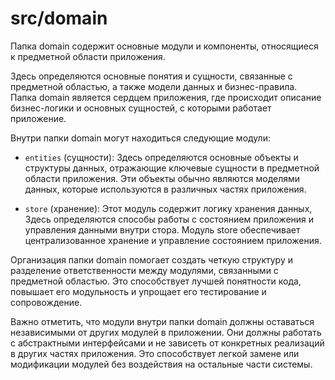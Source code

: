 # src/domain

Папка domain содержит основные модули и компоненты, относящиеся к предметной области приложения.

Здесь определяются основные понятия и сущности, связанные с предметной областью, а также модели данных и бизнес-правила. Папка domain является сердцем приложения, где происходит описание бизнес-логики и основных сущностей, с которыми работает приложение.

Внутри папки domain могут находиться следующие модули:

-   `entities` (сущности): Здесь определяются основные объекты и структуры данных, отражающие ключевые сущности в предметной области приложения. Эти объекты обычно являются моделями данных, которые используются в различных частях приложения.

-   `store` (хранение): Этот модуль содержит логику хранения данных, Здесь определяются способы работы с состоянием приложения и управления данными внутри стора. Модуль store обеспечивает централизованное хранение и управление состоянием приложения.

Организация папки domain помогает создать четкую структуру и разделение ответственности между модулями, связанными с предметной областью. Это способствует лучшей понятности кода, повышает его модульность и упрощает его тестирование и сопровождение.

Важно отметить, что модули внутри папки domain должны оставаться независимыми от других модулей в приложении. Они должны работать с абстрактными интерфейсами и не зависеть от конкретных реализаций в других частях приложения. Это способствует легкой замене или модификации модулей без воздействия на остальные части системы.
